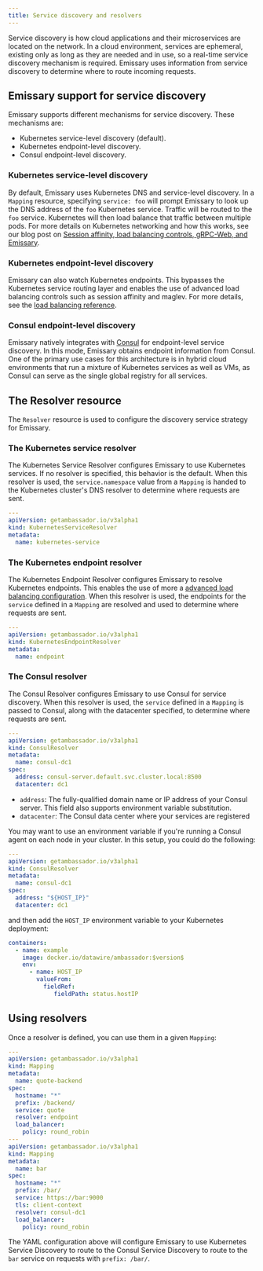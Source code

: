 ```yaml
---
title: Service discovery and resolvers
---
```


Service discovery is how cloud applications and their microservices are located on the network. In a cloud environment, services are ephemeral, existing only as long as they are needed and in use, so a real-time service discovery mechanism is required. Emissary uses information from service discovery to determine where to route incoming requests.

## Emissary support for service discovery

Emissary supports different mechanisms for service discovery. These mechanisms are:

* Kubernetes service-level discovery (default).
* Kubernetes endpoint-level discovery.
* Consul endpoint-level discovery.

### Kubernetes service-level discovery

By default, Emissary uses Kubernetes DNS and service-level discovery. In a `Mapping` resource, specifying `service: foo` will prompt Emissary to look up the DNS address of the `foo` Kubernetes service. Traffic will be routed to the `foo` service. Kubernetes will then load balance that traffic between multiple pods. For more details on Kubernetes networking and how this works, see our blog post on [Session affinity, load balancing controls, gRPC-Web, and Emissary](https://blog.getambassador.io/session-affinity-load-balancing-controls-grpc-web-and-ambassador-0-52-2b916b396d0c).

### Kubernetes endpoint-level discovery

Emissary can also watch Kubernetes endpoints. This bypasses the Kubernetes service routing layer and enables the use of advanced load balancing controls such as session affinity and maglev. For more details, see the [load balancing reference](../load-balancer).

### Consul endpoint-level discovery

Emissary natively integrates with [Consul](https://www.consul.io) for endpoint-level service discovery. In this mode, Emissary obtains endpoint information from Consul. One of the primary use cases for this architecture is in hybrid cloud environments that run a mixture of Kubernetes services as well as VMs, as Consul can serve as the single global registry for all services.

## The Resolver resource

The `Resolver` resource is used to configure the discovery service strategy for Emissary.

### The Kubernetes service resolver

The Kubernetes Service Resolver configures Emissary to use Kubernetes services. If no resolver is specified, this behavior is the default. When this resolver is used, the `service.namespace` value from a `Mapping` is handed to the Kubernetes cluster's DNS resolver to determine where requests are sent.

```yaml
---
apiVersion: getambassador.io/v3alpha1
kind: KubernetesServiceResolver
metadata:
  name: kubernetes-service
```

### The Kubernetes endpoint resolver

The Kubernetes Endpoint Resolver configures Emissary to resolve Kubernetes endpoints. This enables the use of more a [advanced load balancing configuration](../load-balancer). When this resolver is used, the endpoints for the `service` defined in a `Mapping` are resolved and used to determine where requests are sent.

```yaml
---
apiVersion: getambassador.io/v3alpha1
kind: KubernetesEndpointResolver
metadata:
  name: endpoint
```

### The Consul resolver

The Consul Resolver configures Emissary to use Consul for service discovery. When this resolver is used, the `service` defined in a `Mapping` is passed to Consul, along with the datacenter specified, to determine where requests are sent.

```yaml
---
apiVersion: getambassador.io/v3alpha1
kind: ConsulResolver
metadata:
  name: consul-dc1
spec:
  address: consul-server.default.svc.cluster.local:8500
  datacenter: dc1
```
- `address`: The fully-qualified domain name or IP address of your Consul server. This field also supports environment variable substitution.
- `datacenter`: The Consul data center where your services are registered

You may want to use an environment variable if you're running a Consul agent on each node in your cluster. In this setup, you could do the following:

```yaml
---
apiVersion: getambassador.io/v3alpha1
kind: ConsulResolver
metadata:
  name: consul-dc1
spec:
  address: "${HOST_IP}"
  datacenter: dc1
```

and then add the `HOST_IP` environment variable to your Kubernetes deployment:

```yaml
containers:
  - name: example
    image: docker.io/datawire/ambassador:$version$
    env:
      - name: HOST_IP
        valueFrom:
          fieldRef:
             fieldPath: status.hostIP
```

## Using resolvers

Once a resolver is defined, you can use them in a given `Mapping`:

```yaml
---
apiVersion: getambassador.io/v3alpha1
kind: Mapping
metadata:
  name: quote-backend
spec:
  hostname: "*"
  prefix: /backend/
  service: quote
  resolver: endpoint
  load_balancer:
    policy: round_robin
---
apiVersion: getambassador.io/v3alpha1
kind: Mapping
metadata:
  name: bar
spec:
  hostname: "*"
  prefix: /bar/
  service: https://bar:9000
  tls: client-context
  resolver: consul-dc1
  load_balancer:
    policy: round_robin
```

The YAML configuration above will configure Emissary to use Kubernetes Service Discovery to route to the Consul Service Discovery to route to the `bar` service on requests with `prefix: /bar/`.
